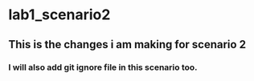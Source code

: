 # lab1_scenario2
## This is the changes i am making for scenario 2
### I will also add git ignore file in this scenario too.